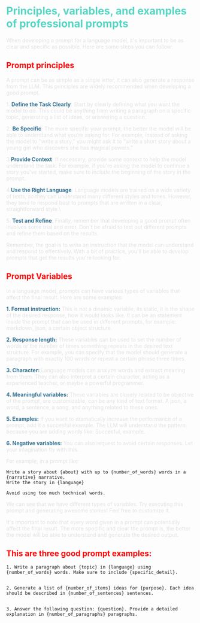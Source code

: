 <style>
h1 {
    color: #58d5c4;
}

p {
    color: rgba(181, 181, 181, 0.384);
}

b,
strong {
    color: rgb(50, 113, 147);
}
h2,h3,h4,h5,h6 {
    color: red !important;
}
</style>


# Principles, variables, and examples of professional prompts


When developing a prompt for a language model, it's important to be as clear and specific as possible. Here are some steps you can follow:


## Prompt principles
A prompt can be as simple as a single letter, it can also generate a response from the LLM. This principles are widely recommended when developing a good prompt.

​1. **Define the Task Clearly**: Start by clearly defining what you want the model to do. This could be anything from writing a paragraph on a specific topic, generating a list of ideas, or answering a question.

​2. **Be Specific**: The more specific your prompt, the better the model will be able to understand what you're asking for. For example, instead of asking the model to "write a story," you might ask it to "write a short story about a young girl who discovers she has magical powers."

3.**Provide Context**: If necessary, provide some context to help the model understand the task. For example, if you're asking the model to continue a story you've started, make sure to include the beginning of the story in the prompt.

​4.**Use the Right Language**: Language models are trained on a wide variety of texts, so they can understand many different styles and tones. However, they tend to respond best to prompts that are written in a clear, straightforward style.\

​5. **Test and Refine**: Finally, remember that developing a good prompt often involves some trial and error. Don't be afraid to test out different prompts and refine them based on the results.

Remember, the goal is to write an instruction that the model can understand and respond to effectively. With a bit of practice, you'll be able to develop prompts that get the results you're looking for.

## Prompt Variables

In a language model, prompts can have various types of variables that affect the final result. Here are some examples:

​**1. Format instruction:** This is not a dinamic variable, its static, it is the shape of the desired response, how it would looks like. It can be an statement inside the prompt that can be used in different prompts, for example: markdown, json, a certain object structure.

**2. Response length:** These variables can be used to set the number of words or the number of times something repeats in the desired text structure. For example, you can specify that the model should generate a paragraph with exactly 100 words or repeat a certain phrase three times.


**​3. Character:** Language models can analyze words and extract meaning from them. They can also interpret a certain character, acting as a experienced teacher, or maybe a powerful programmer.


​**4. Meaningful variables:** These variables are closely related to be objective of the prompt, are customizable, can be any kind of text format. A json, a word, a sentence, a song, and anything related to these ones.

​**5. Examples:**
If you want to dramatically increase the performance of a prompt, add it a succesful example. The LLM will understand the pattern because you are adding words like: Succesful, example.

**6. Negative variables:**
You can also request to avoid certain responses. Let your imagination fly with this.


For example, in a prompt like: 
```
Write a story about {about} with up to {number_of_words} words in a {narrative} narrative.
Write the story in {language}

Avoid using too much technical words.
```
We can see that we have different types of variables. Try executing this prompt and generating awesome stories! Feel free to customize it.

It's important to note that every word given in a prompt can potentially affect the final result. The more specific and clear the prompt is, the better the model will be able to understand and generate the desired output. 


## This are three good prompt examples:


```
1. Write a paragraph about {topic} in {language} using {number_of_words} words. Make sure to include {specific_detail}.


2. Generate a list of {number_of_items} ideas for {purpose}. Each idea should be described in {number_of_sentences} sentences.


​3. Answer the following question: {question}. Provide a detailed explanation in {number_of_paragraphs} paragraphs.
```
